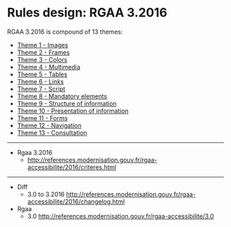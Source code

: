 # Rules design: RGAA 3.2016

RGAA 3.2016 is compound of 13 themes:

* [Theme 1 - Images](01.Images/README.md)
* [Theme 2 - Frames](02.Frames/README.md)
* [Theme 3 - Colors](03.Colours/README.md)
* [Theme 4 - Multimedia](04.Multimedia/README.md)
* [Theme 5 - Tables](05.Tables/README.md)
* [Theme 6 - Links](06.Links/README.md)
* [Theme 7 - Script](07.Scripts/README.md)
* [Theme 8 - Mandatory elements](08.Mandatory_elements/README.md)
* [Theme 9 - Structure of information](09.Structure_of_information/README.md)
* [Theme 10 - Presentation of information](10.Presentation_of_information/README.md)
* [Theme 11 - Forms](11.Forms/README.md)
* [Theme 12 - Navigation](12.Navigation/README.md)
* [Theme 13 - Consultation](13.Consultation/README.md)

-----

* Rgaa 3.2016
  * http://references.modernisation.gouv.fr/rgaa-accessibilite/2016/criteres.html

----

* Diff 
  * 3.0    to 3.2016 http://references.modernisation.gouv.fr/rgaa-accessibilite/2016/changelog.html
* Rgaa 
  * 3.0         http://references.modernisation.gouv.fr/rgaa-accessibilite/3.0
